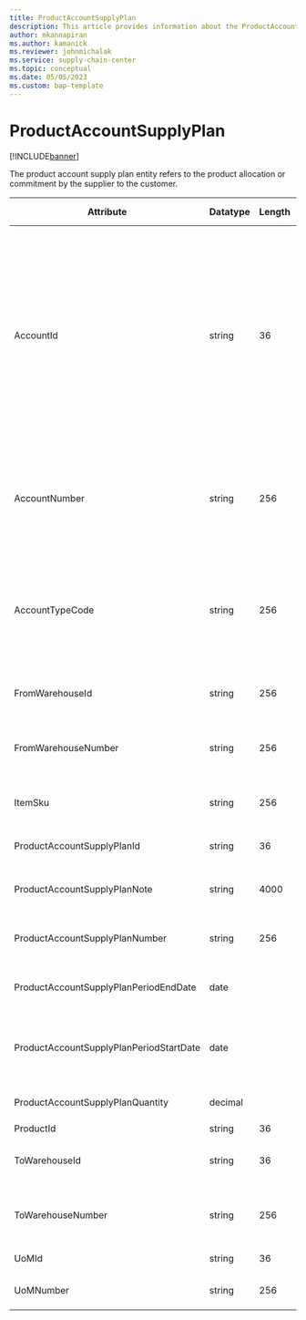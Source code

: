 ```yaml
---
title: ProductAccountSupplyPlan
description: This article provides information about the ProductAccountSupplyPlan entity.
author: mkannapiran
ms.author: kamanick
ms.reviewer: johnmichalak
ms.service: supply-chain-center
ms.topic: conceptual
ms.date: 05/05/2023
ms.custom: bap-template
---
```


# **ProductAccountSupplyPlan**

[!INCLUDE[banner](../../includes/banner.md)]

The product account supply plan entity refers to the product allocation or commitment by the supplier to the customer.


|	Attribute	|	Datatype	|	Length	|	Primary Key	|	Description	|
|---------------|--------|------|----------|-----------|
|	AccountId	|	string	|	36	|	No	|	A unique identifier of an account. The account could be a customer or vendor etc. AccountId is an auto generated ID by Microsoft Dynamics 365 or Supply Chain Center. 	|
|	AccountNumber	|	string	|	256	|	No	|	Number or code for the account to quickly search and identify the account in system views.	|
|	AccountTypeCode	|	string	|	256	|	No	|	Account type code indicates the type of account. An account could be Vendor, Customer etc.	|
|	FromWarehouseId	|	string	|	256	|	No	|	The unique ID of the origin warehouse	|
|	FromWarehouseNumber	|	string	|	256	|	No	|	The origin warehouse number for the demand forecast	|
|	ItemSku	|	string	|	256	|	No	|	The stock keeping unit of the product	|
|	ProductAccountSupplyPlanId	|	string	|	36	|	Yes	|	The unique ID of the supply plan	|
|	ProductAccountSupplyPlanNote	|	string	|	4000	|	No	|	Notes or comments for supply plan	|
|	ProductAccountSupplyPlanNumber	|	string	|	256	|	Yes	|	The unique number of the account supply plan	|
|	ProductAccountSupplyPlanPeriodEndDate	|	date	|		|	No	|	The validity or expirty date of this record	|
|	ProductAccountSupplyPlanPeriodStartDate	|	date	|		|	No	|	The beginning or effective start date of this record	|
|	ProductAccountSupplyPlanQuantity	|	decimal	|		|	No	|	The supply plan quantity	|
|	ProductId	|	string	|	36	|	No	|	Product Id	|
|	ToWarehouseId	|	string	|	36	|	No	|	The unique ID of the destination warehouse	|
|	ToWarehouseNumber	|	string	|	256	|	No	|	The unique number of the destination warehouse	|
|	UoMId	|	string	|	36	|	No	|	Unit of measure Id	|
|	UoMNumber	|	string	|	256	|	No	|	Unit of measure ISO code	|
